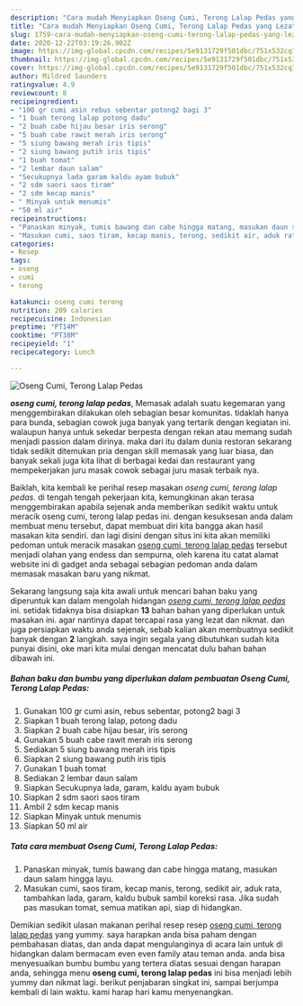 ```yaml
---
description: "Cara mudah Menyiapkan Oseng Cumi, Terong Lalap Pedas yang Lezat"
title: "Cara mudah Menyiapkan Oseng Cumi, Terong Lalap Pedas yang Lezat"
slug: 1759-cara-mudah-menyiapkan-oseng-cumi-terong-lalap-pedas-yang-lezat
date: 2020-12-22T03:19:26.902Z
image: https://img-global.cpcdn.com/recipes/5e9131729f501dbc/751x532cq70/oseng-cumi-terong-lalap-pedas-foto-resep-utama.jpg
thumbnail: https://img-global.cpcdn.com/recipes/5e9131729f501dbc/751x532cq70/oseng-cumi-terong-lalap-pedas-foto-resep-utama.jpg
cover: https://img-global.cpcdn.com/recipes/5e9131729f501dbc/751x532cq70/oseng-cumi-terong-lalap-pedas-foto-resep-utama.jpg
author: Mildred Saunders
ratingvalue: 4.9
reviewcount: 8
recipeingredient:
- "100 gr cumi asin rebus sebentar potong2 bagi 3"
- "1 buah terong lalap potong dadu"
- "2 buah cabe hijau besar iris serong"
- "5 buah cabe rawit merah iris serong"
- "5 siung bawang merah iris tipis"
- "2 siung bawang putih iris tipis"
- "1 buah tomat"
- "2 lembar daun salam"
- "Secukupnya lada garam kaldu ayam bubuk"
- "2 sdm saori saos tiram"
- "2 sdm kecap manis"
- " Minyak untuk menumis"
- "50 ml air"
recipeinstructions:
- "Panaskan minyak, tumis bawang dan cabe hingga matang, masukan daun salam hingga layu."
- "Masukan cumi, saos tiram, kecap manis, terong, sedikit air, aduk rata, tambahkan lada, garam, kaldu bubuk sambil koreksi rasa. Jika sudah pas masukan tomat, semua matikan api, siap di hidangkan."
categories:
- Resep
tags:
- oseng
- cumi
- terong

katakunci: oseng cumi terong 
nutrition: 209 calories
recipecuisine: Indonesian
preptime: "PT14M"
cooktime: "PT38M"
recipeyield: "1"
recipecategory: Lunch

---
```



![Oseng Cumi, Terong Lalap Pedas](https://img-global.cpcdn.com/recipes/5e9131729f501dbc/751x532cq70/oseng-cumi-terong-lalap-pedas-foto-resep-utama.jpg)

<b><i>oseng cumi, terong lalap pedas</i></b>, Memasak adalah suatu kegemaran yang menggembirakan dilakukan oleh sebagian besar komunitas. tidaklah hanya para bunda, sebagian cowok juga banyak yang tertarik dengan kegiatan ini. walaupun hanya untuk sekedar berpesta dengan rekan atau memang sudah menjadi passion dalam dirinya. maka dari itu dalam dunia restoran sekarang tidak sedikit ditemukan pria dengan skill memasak yang luar biasa, dan banyak sekali juga kita lihat di berbagai kedai dan restaurant yang mempekerjakan juru masak cowok sebagai juru masak terbaik nya.

Baiklah, kita kembali ke perihal resep masakan <i>oseng cumi, terong lalap pedas</i>. di tengah tengah pekerjaan kita, kemungkinan akan terasa menggembirakan apabila sejenak anda memberikan sedikit waktu untuk meracik oseng cumi, terong lalap pedas ini. dengan kesuksesan anda dalam membuat menu tersebut, dapat membuat diri kita bangga akan hasil masakan kita sendiri. dan lagi disini dengan situs ini kita akan memiliki pedoman untuk meracik masakan <u>oseng cumi, terong lalap pedas</u> tersebut menjadi olahan yang endess dan sempurna, oleh karena itu catat alamat website ini di gadget anda sebagai sebagian pedoman anda dalam memasak masakan baru yang nikmat.




Sekarang langsung saja kita awali untuk mencari bahan baku yang diperuntuk kan dalam mengolah hidangan <u><i>oseng cumi, terong lalap pedas</i></u> ini. setidak tidaknya bisa disiapkan <b>13</b> bahan bahan yang diperlukan untuk masakan ini. agar nantinya dapat tercapai rasa yang lezat dan nikmat. dan juga persiapkan waktu anda sejenak, sebab kalian akan membuatnya sedikit banyak dengan <b>2</b> langkah. saya ingin segala yang dibutuhkan sudah kita punyai disini, oke mari kita mulai dengan mencatat dulu bahan bahan dibawah ini.

<!--inarticleads1-->

##### Bahan baku dan bumbu yang diperlukan dalam pembuatan Oseng Cumi, Terong Lalap Pedas:

1. Gunakan 100 gr cumi asin, rebus sebentar, potong2 bagi 3
1. Siapkan 1 buah terong lalap, potong dadu
1. Siapkan 2 buah cabe hijau besar, iris serong
1. Gunakan 5 buah cabe rawit merah iris serong
1. Sediakan 5 siung bawang merah iris tipis
1. Siapkan 2 siung bawang putih iris tipis
1. Gunakan 1 buah tomat
1. Sediakan 2 lembar daun salam
1. Siapkan Secukupnya lada, garam, kaldu ayam bubuk
1. Siapkan 2 sdm saori saos tiram
1. Ambil 2 sdm kecap manis
1. Siapkan  Minyak untuk menumis
1. Siapkan 50 ml air




<!--inarticleads2-->

##### Tata cara membuat Oseng Cumi, Terong Lalap Pedas:

1. Panaskan minyak, tumis bawang dan cabe hingga matang, masukan daun salam hingga layu.
1. Masukan cumi, saos tiram, kecap manis, terong, sedikit air, aduk rata, tambahkan lada, garam, kaldu bubuk sambil koreksi rasa. Jika sudah pas masukan tomat, semua matikan api, siap di hidangkan.




Demikian sedikit ulasan makanan perihal resep resep <u>oseng cumi, terong lalap pedas</u> yang yummy. saya harapkan anda bisa paham dengan pembahasan diatas, dan anda dapat mengulanginya di acara lain untuk di hidangkan dalam bermacam even even family atau teman anda. anda bisa menyesuaikan bumbu bumbu yang tertera diatas sesuai dengan harapan anda, sehingga menu <b>oseng cumi, terong lalap pedas</b> ini bisa menjadi lebih yummy dan nikmat lagi. berikut penjabaran singkat ini, sampai berjumpa kembali di lain waktu. kami harap hari kamu menyenangkan.
